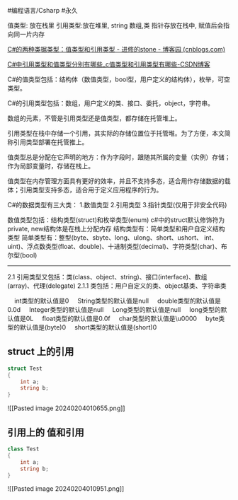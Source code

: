 #编程语言/Csharp #永久 

值类型: 放在栈里
引用类型:放在堆里, string 数组,类 指针存放在栈中, 赋值后会指向同一片内存

[C#的两种类据类型：值类型和引用类型 - 进修的stone - 博客园 (cnblogs.com)](https://www.cnblogs.com/bakuhert/articles/5878086.html)

[C#中引用类型和值类型分别有哪些_c值类型和引用类型有哪些-CSDN博客](https://blog.csdn.net/Anzhongliu/article/details/80700199)


C#的值类型包括：结构体（数值类型，bool型，用户定义的结构体），枚举，可空类型。

C#的引用类型包括：数组，用户定义的类、接口、委托，object，字符串。

数组的元素，不管是引用类型还是值类型，都存储在托管堆上。

引用类型在栈中存储一个引用，其实际的存储位置位于托管堆。为了方便，本文简称引用类型部署在托管推上。

值类型总是分配在它声明的地方：作为字段时，跟随其所属的变量（实例）存储；作为局部变量时，存储在栈上。

值类型在内存管理方面具有更好的效率，并且不支持多态，适合用作存储数据的载体；引用类型支持多态，适合用于定义应用程序的行为。

C#的数据类型有三大类： 
1.数值类型 
2.引用类型 
3.指针类型(仅用于非安全代码) 

 数值类型包括：结构类型(struct)和枚举类型(enum) 
c#中的struct默认修饰符为private, new结构体是在栈上分配内存
 结构类型有：简单类型和用户自定义结构类型 
 简单类型有：整型(byte、sbyte、long、ulong、short、ushort、 int、uint)、浮点数类型(float、double)、十进制类型(decimal)、字符类型(char)、布尔型(bool) 

---

2.1 引用类型又包括：类(class、object、string)、接口(interface)、数组(array)、代理(delegate) 
2.1.1 类包括：用户自定义的类、object基类、字符串类 

    int类型的默认值是0
    String类型的默认值是null
    double类型的默认值是0.0d
    Integer类型的默认值是null
    Long类型的默认值是null
    long类型的默认值是0L
    float类型的默认值是0.0f
    char类型的默认值是\u0000
    byte类型的默认值是(byte)0
    short类型的默认值是(short)0



## struct 上的引用

```csharp
struct Test
{
    int a;
    string b;
}
```

![[Pasted image 20240204010655.png]]


## 引用上的 值和引用
```csharp
class Test
{
    int a;
    string b;
}
```

![[Pasted image 20240204010951.png]]